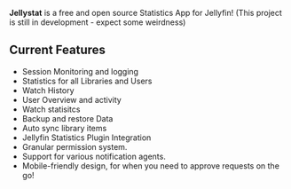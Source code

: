 **Jellystat** is a free and open source Statistics App for Jellyfin! (This project is still in development - expect some weirdness)

## [](https://github.com/CyferShepard/Jellystat)Current Features

- Session Monitoring and logging
- Statistics for all Libraries and Users
- Watch History
- User Overview and activity
- Watch statisitcs
- Backup and restore Data
- Auto sync library items
- Jellyfin Statistics Plugin Integration
- Granular permission system.
- Support for various notification agents.
- Mobile-friendly design, for when you need to approve requests on the go!